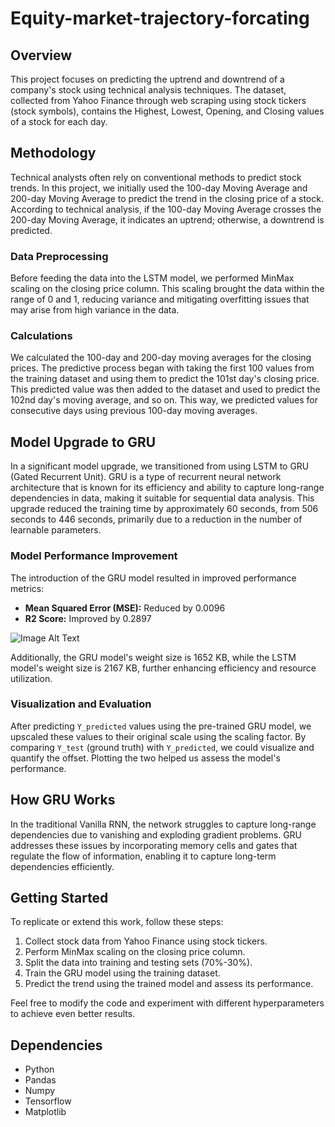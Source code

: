 # Equity-market-trajectory-forcating

## Overview

This project focuses on predicting the uptrend and downtrend of a company's stock using technical analysis techniques. The dataset, collected from Yahoo Finance through web scraping using stock tickers (stock symbols), contains the Highest, Lowest, Opening, and Closing values of a stock for each day.

## Methodology

Technical analysts often rely on conventional methods to predict stock trends. In this project, we initially used the 100-day Moving Average and 200-day Moving Average to predict the trend in the closing price of a stock. According to technical analysis, if the 100-day Moving Average crosses the 200-day Moving Average, it indicates an uptrend; otherwise, a downtrend is predicted.

### Data Preprocessing

Before feeding the data into the LSTM model, we performed MinMax scaling on the closing price column. This scaling brought the data within the range of 0 and 1, reducing variance and mitigating overfitting issues that may arise from high variance in the data.

### Calculations

We calculated the 100-day and 200-day moving averages for the closing prices. The predictive process began with taking the first 100 values from the training dataset and using them to predict the 101st day's closing price. This predicted value was then added to the dataset and used to predict the 102nd day's moving average, and so on. This way, we predicted values for consecutive days using previous 100-day moving averages.

## Model Upgrade to GRU

In a significant model upgrade, we transitioned from using LSTM to GRU (Gated Recurrent Unit). GRU is a type of recurrent neural network architecture that is known for its efficiency and ability to capture long-range dependencies in data, making it suitable for sequential data analysis. This upgrade reduced the training time by approximately 60 seconds, from 506 seconds to 446 seconds, primarily due to a reduction in the number of learnable parameters.

### Model Performance Improvement

The introduction of the GRU model resulted in improved performance metrics:

- **Mean Squared Error (MSE):** Reduced by 0.0096
- **R2 Score:** Improved by 0.2897

![Image Alt Text](Images/stock_price_prediction.png)

Additionally, the GRU model's weight size is 1652 KB, while the LSTM model's weight size is 2167 KB, further enhancing efficiency and resource utilization.

### Visualization and Evaluation

After predicting `Y_predicted` values using the pre-trained GRU model, we upscaled these values to their original scale using the scaling factor. By comparing `Y_test` (ground truth) with `Y_predicted`, we could visualize and quantify the offset. Plotting the two helped us assess the model's performance.

## How GRU Works

In the traditional Vanilla RNN, the network struggles to capture long-range dependencies due to vanishing and exploding gradient problems. GRU addresses these issues by incorporating memory cells and gates that regulate the flow of information, enabling it to capture long-term dependencies efficiently.

## Getting Started

To replicate or extend this work, follow these steps:

1. Collect stock data from Yahoo Finance using stock tickers.
2. Perform MinMax scaling on the closing price column.
3. Split the data into training and testing sets (70%-30%).
4. Train the GRU model using the training dataset.
5. Predict the trend using the trained model and assess its performance.

Feel free to modify the code and experiment with different hyperparameters to achieve even better results.

## Dependencies

- Python
- Pandas
- Numpy
- Tensorflow
- Matplotlib
